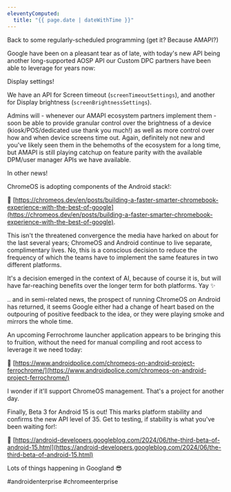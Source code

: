```yaml
---
eleventyComputed:
  title: "{{ page.date | dateWithTime }}"
---
```


Back to some regularly-scheduled programming (get it? Because AMAPI?)

Google have been on a pleasant tear as of late, with today's new API being another long-supported AOSP API our Custom DPC partners have been able to leverage for years now: 

Display settings!

We have an API for Screen timeout (`screenTimeoutSettings`), and another for Display brightness (`screenBrightnessSettings`).

Admins will - whenever our AMAPI ecosystem partners implement them - soon be able to provide granular control over the brightness of a device (kiosk/POS/dedicated use thank you much!) as well as more control over how and when device screens time out. Again, definitely not new and you've likely seen them in the behemoths of the ecosystem for a long time, but AMAPI is still playing catchup on feature parity with the available DPM/user manager APIs we have available. 

In other news! 

ChromeOS is adopting components of the Android stack!: 

🔗 [https://chromeos.dev/en/posts/building-a-faster-smarter-chromebook-experience-with-the-best-of-google](https://chromeos.dev/en/posts/building-a-faster-smarter-chromebook-experience-with-the-best-of-google).

This isn't the threatened convergence the media have harked on about for the last several years; ChromeOS and Android continue to live separate, complimentary lives. No, this is a conscious decision to reduce the frequency of which the teams have to implement the same features in two different platforms. 

It's a decision emerged in the context of AI, because of course it is, but will have far-reaching benefits over the longer term for both platforms. Yay ✨

.. and in semi-related news, the prospect of running ChromeOS _on_ Android has returned, it seems Google either had a change of heart based on the outpouring of positive feedback to the idea, or they were playing smoke and mirrors the whole time. 

An upcoming Ferrochrome launcher application appears to be bringing this to fruition, without the need for manual compiling and root access to leverage it we need today:

🔗 [https://www.androidpolice.com/chromeos-on-android-project-ferrochrome/](https://www.androidpolice.com/chromeos-on-android-project-ferrochrome/)

I wonder if it'll support ChromeOS management. That's a project for another day.

Finally, Beta 3 for Android 15 is out! This marks platform stability and confirms the new API level of 35. Get to testing, if stability is what you've been waiting for!:

🔗 [https://android-developers.googleblog.com/2024/06/the-third-beta-of-android-15.html](https://android-developers.googleblog.com/2024/06/the-third-beta-of-android-15.html)

Lots of things happening in Googland 😎

#androidenterprise #chromeenterprise